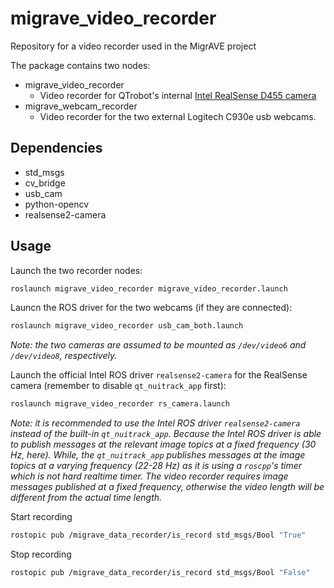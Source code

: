 # migrave_video_recorder
Repository for a video recorder used in the MigrAVE project

The package contains two nodes:
- migrave_video_recorder 
    - Video recorder for QTrobot's internal [Intel RealSense D455 camera](https://www.intelrealsense.com/depth-camera-d455) 
- migrave_webcam_recorder
    - Video recorder for the two external Logitech C930e usb webcams.

## Dependencies

  - std_msgs
  - cv_bridge
  - usb_cam
  - python-opencv
  - realsense2-camera

## Usage 

Launch the two recorder nodes:
```sh
roslaunch migrave_video_recorder migrave_video_recorder.launch
```
Launcn the ROS driver for the two webcams (if they are connected):
```sh
roslaunch migrave_video_recorder usb_cam_both.launch
```
_Note: the two cameras are assumed to be mounted as `/dev/video6` and `/dev/video8`, respectively._

Launch the official Intel ROS driver `realsense2-camera` for the RealSense camera (remember to disable `qt_nuitrack_app` first):
```sh
roslaunch migrave_video_recorder rs_camera.launch
```
_Note: it is recommended to use the Intel ROS driver `realsense2-camera` instead of the built-in `qt_nuitrack_app`. Because the Intel ROS driver is able to publish messages at the relevant image topics at a fixed frequency (30 Hz, here). While, the `qt_nuitrack_app` publishes messages at the image topics at a varying frequency (22-28 Hz) as it is using a `roscpp`'s timer which is not hard realtime timer. The video recorder requires image messages published at a fixed frequency, otherwise the video length will be different from the actual time length._

Start recording

```sh
rostopic pub /migrave_data_recorder/is_record std_msgs/Bool "True"
```
Stop recording

```sh
rostopic pub /migrave_data_recorder/is_record std_msgs/Bool "False"
```
